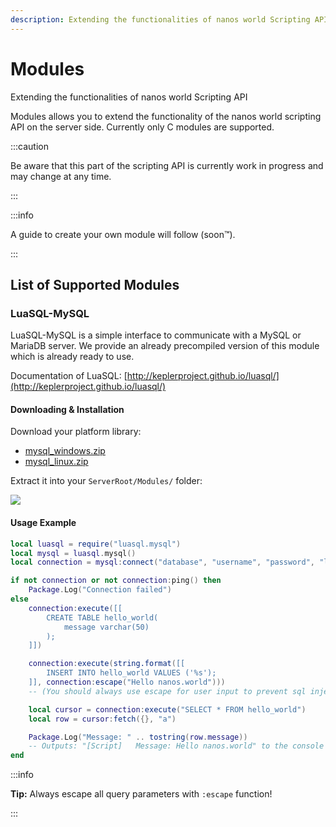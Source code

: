 ```yaml
---
description: Extending the functionalities of nanos world Scripting API
---
```


# Modules

Extending the functionalities of nanos world Scripting API

Modules allows you to extend the functionality of the nanos world scripting API on the server side. Currently only C modules are supported.

:::caution

Be aware that this part of the scripting API is currently work in progress and may change at any time.

:::

:::info

A guide to create your own module will follow \(soon™\).

:::

## List of Supported Modules

### LuaSQL-MySQL

LuaSQL-MySQL is a simple interface to communicate with a MySQL or MariaDB server. We provide an already precompiled version of this module which is already ready to use.

Documentation of LuaSQL: [http://keplerproject.github.io/luasql/](http://keplerproject.github.io/luasql/)

#### Downloading & Installation

Download your platform library:

* [mysql\_windows.zip](https://github.com/nanos-world-modules/luasql-mysql/releases/latest/download/mysql_windows.zip)
* [mysql\_linux.zip](https://github.com/nanos-world-modules/luasql-mysql/releases/latest/download/mysql_linux.zip)

Extract it into your `ServerRoot/Modules/` folder:

![](/img/docs/modules.jpg)

#### Usage Example

```lua title="Server/Index.lua"
local luasql = require("luasql.mysql")
local mysql = luasql.mysql()
local connection = mysql:connect("database", "username", "password", "localhost", 3306)

if not connection or not connection:ping() then
    Package.Log("Connection failed")
else
    connection:execute([[
        CREATE TABLE hello_world(
            message varchar(50)
        );
    ]])

    connection:execute(string.format([[
        INSERT INTO hello_world VALUES ('%s');
    ]], connection:escape("Hello nanos.world")))
    -- (You should always use escape for user input to prevent sql injection!)

    local cursor = connection:execute("SELECT * FROM hello_world")
    local row = cursor:fetch({}, "a")

    Package.Log("Message: " .. tostring(row.message))
    -- Outputs: "[Script]   Message: Hello nanos.world" to the console
end
```

:::info

**Tip:** Always escape all query parameters with `:escape` function!

:::

